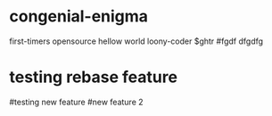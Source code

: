 # congenial-enigma
first-timers opensource
hellow world
loony-coder
$ghtr
#fgdf
dfgdfg
# testing rebase feature
#testing new feature
#new feature 2

